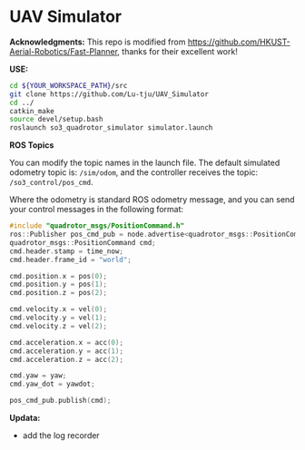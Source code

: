 # UAV Simulator

**Acknowledgments:** This repo is modified from https://github.com/HKUST-Aerial-Robotics/Fast-Planner, thanks for their excellent work!

**USE:**
```bash
cd ${YOUR_WORKSPACE_PATH}/src
git clone https://github.com/Lu-tju/UAV_Simulator
cd ../
catkin_make
source devel/setup.bash
roslaunch so3_quadrotor_simulator simulator.launch
```

**ROS Topics**

You can modify the topic names in the launch file.
The default simulated odometry topic is: `/sim/odom`, and the controller receives the topic: `/so3_control/pos_cmd`.

Where the odometry is standard ROS odometry message, and
you can send your control messages in the following format:

```cpp
#include "quadrotor_msgs/PositionCommand.h"
ros::Publisher pos_cmd_pub = node.advertise<quadrotor_msgs::PositionCommand>("/so3_cmd", 50);
quadrotor_msgs::PositionCommand cmd;
cmd.header.stamp = time_now;
cmd.header.frame_id = "world";

cmd.position.x = pos(0);
cmd.position.y = pos(1);
cmd.position.z = pos(2);

cmd.velocity.x = vel(0);
cmd.velocity.y = vel(1);
cmd.velocity.z = vel(2);

cmd.acceleration.x = acc(0);
cmd.acceleration.y = acc(1);
cmd.acceleration.z = acc(2);

cmd.yaw = yaw;
cmd.yaw_dot = yawdot;

pos_cmd_pub.publish(cmd);
```

**Updata:**
+ add the log recorder